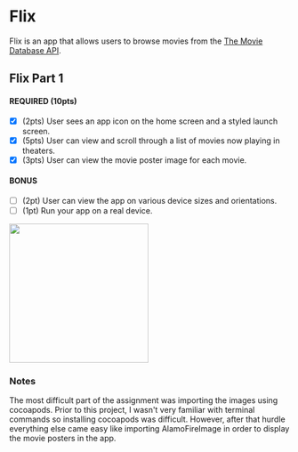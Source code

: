# Flix

Flix is an app that allows users to browse movies from the [The Movie Database API](http://docs.themoviedb.apiary.io/#).

## Flix Part 1

#### REQUIRED (10pts)
- [x] (2pts) User sees an app icon on the home screen and a styled launch screen.
- [x] (5pts) User can view and scroll through a list of movies now playing in theaters.
- [x] (3pts) User can view the movie poster image for each movie.

#### BONUS
- [ ] (2pt) User can view the app on various device sizes and orientations.
- [ ] (1pt) Run your app on a real device.

<img src="https://media.giphy.com/media/SD7ZnwBluH6ZCMEnOx/giphy.gif" width=250><br>

### Notes
The most difficult part of the assignment was importing the images using cocoapods. Prior to this project, I wasn't very familiar with terminal commands so installing cocoapods was difficult. However, after that hurdle everything else came easy like importing AlamoFireImage in order to display the movie posters in the app.
